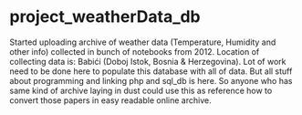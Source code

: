 # project_weatherData_db
Started uploading archive of weather data (Temperature, Humidity  and other info) collected in bunch of notebooks from 2012.
Location of collecting data is: Babići (Doboj Istok, Bosnia & Herzegovina). Lot of work need to be done here to populate this database with all of data. But all stuff about programming and linking php and sql_db is here. So anyone who has same kind of
archive laying in dust could use this as reference how to convert those papers in easy readable online archive.

